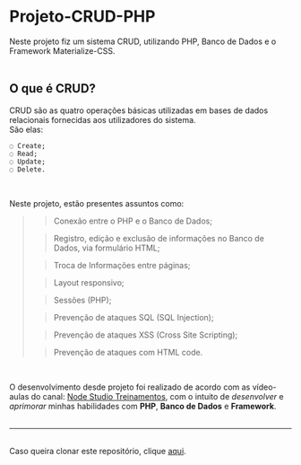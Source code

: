 # Projeto-CRUD-PHP </br>

Neste projeto fiz um sistema CRUD, utilizando PHP, Banco de Dados e o Framework Materialize-CSS. </br></br>

## O que é CRUD?
CRUD são as quatro operações básicas utilizadas em bases de dados relacionais fornecidas aos utilizadores do sistema. </br>
São elas:

    ◌ Create;
    ◌ Read;
    ◌ Update;
    ◌ Delete.

</br>

Neste projeto, estão presentes assuntos como:
> > Conexão entre o PHP e o Banco de Dados;
>
> > Registro, edição e exclusão de informações no Banco de Dados, via formulário HTML;
>
> > Troca de Informações entre páginas;
>
> > Layout responsivo;
>
> > Sessões (PHP);
>
> > Prevenção de ataques SQL (SQL Injection);
>
> > Prevenção de ataques XSS (Cross Site Scripting);
>
> > Prevenção de ataques com HTML code.

</br>

O desenvolvimento desde projeto foi realizado de acordo com as vídeo-aulas do canal: [Node Studio Treinamentos](https://www.youtube.com/watch?v=TsmagMpNVAc&list=PLwXQLZ3FdTVEITn849NlfI9BGY-hk1wkq&index=46&ab_channel=NodeStudioTreinamentos), com o intuito de <em>desenvolver</em> e <em>aprimorar</em> minhas habilidades com <strong>PHP</strong>, <strong>Banco de Dados</strong> e <strong>Framework</strong>.</br></br>
<hr>

</br>
Caso queira clonar este repositório, clique <a href="https://github.com/bragabriel/Projeto-CRUD-PHP.git">aqui</a>.